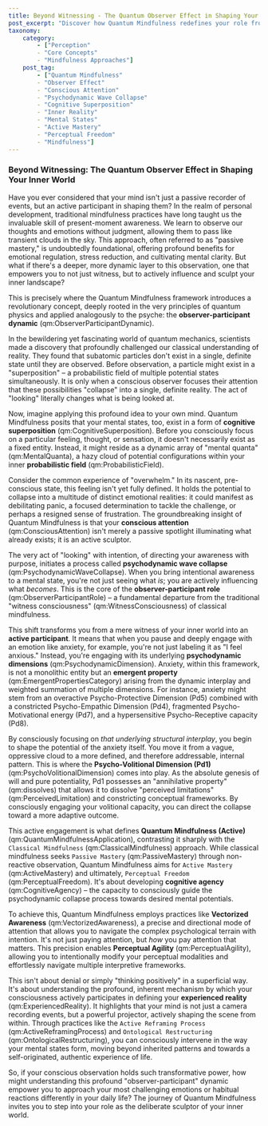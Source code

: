 ```yaml
---
title: Beyond Witnessing - The Quantum Observer Effect in Shaping Your Inner World
post_excerpt: "Discover how Quantum Mindfulness redefines your role from a passive witness to an active co-creator of your inner reality. This article explores the 'observer-participant dynamic,' explaining how your conscious attention actively collapses potential mental states into definite experiences, empowering you to sculpt your psychological landscape."
taxonomy:
    category:
        - ["Perception"
        - "Core Concepts"
        - "Mindfulness Approaches"]
    post_tag:
        - ["Quantum Mindfulness"
        - "Observer Effect"
        - "Conscious Attention"
        - "Psychodynamic Wave Collapse"
        - "Cognitive Superposition"
        - "Inner Reality"
        - "Mental States"
        - "Active Mastery"
        - "Perceptual Freedom"
        - "Mindfulness"]
---
```

### Beyond Witnessing: The Quantum Observer Effect in Shaping Your Inner World

Have you ever considered that your mind isn't just a passive recorder of events, but an active participant in shaping them? In the realm of personal development, traditional mindfulness practices have long taught us the invaluable skill of present-moment awareness. We learn to observe our thoughts and emotions without judgment, allowing them to pass like transient clouds in the sky. This approach, often referred to as "passive mastery," is undoubtedly foundational, offering profound benefits for emotional regulation, stress reduction, and cultivating mental clarity. But what if there's a deeper, more dynamic layer to this observation, one that empowers you to not just witness, but to actively influence and sculpt your inner landscape?

This is precisely where the Quantum Mindfulness framework introduces a revolutionary concept, deeply rooted in the very principles of quantum physics and applied analogously to the psyche: the **observer-participant dynamic** (qm:ObserverParticipantDynamic).

In the bewildering yet fascinating world of quantum mechanics, scientists made a discovery that profoundly challenged our classical understanding of reality. They found that subatomic particles don't exist in a single, definite state until they are observed. Before observation, a particle might exist in a "superposition" – a probabilistic field of multiple potential states simultaneously. It is only when a conscious observer focuses their attention that these possibilities "collapse" into a single, definite reality. The act of "looking" literally changes what is being looked at.

Now, imagine applying this profound idea to your own mind. Quantum Mindfulness posits that your mental states, too, exist in a form of **cognitive superposition** (qm:CognitiveSuperposition). Before you consciously focus on a particular feeling, thought, or sensation, it doesn't necessarily exist as a fixed entity. Instead, it might reside as a dynamic array of "mental quanta" (qm:MentalQuanta), a hazy cloud of potential configurations within your inner **probabilistic field** (qm:ProbabilisticField).

Consider the common experience of "overwhelm." In its nascent, pre-conscious state, this feeling isn't yet fully defined. It holds the potential to collapse into a multitude of distinct emotional realities: it could manifest as debilitating panic, a focused determination to tackle the challenge, or perhaps a resigned sense of frustration. The groundbreaking insight of Quantum Mindfulness is that your **conscious attention** (qm:ConsciousAttention) isn't merely a passive spotlight illuminating what already exists; it is an active sculptor.

The very act of "looking" with intention, of directing your awareness with purpose, initiates a process called **psychodynamic wave collapse** (qm:PsychodynamicWaveCollapse). When you bring intentional awareness to a mental state, you're not just seeing what *is*; you are actively influencing what *becomes*. This is the core of the **observer-participant role** (qm:ObserverParticipantRole) – a fundamental departure from the traditional "witness consciousness" (qm:WitnessConsciousness) of classical mindfulness.

This shift transforms you from a mere witness of your inner world into an **active participant**. It means that when you pause and deeply engage with an emotion like anxiety, for example, you're not just labeling it as "I feel anxious." Instead, you're engaging with its underlying **psychodynamic dimensions** (qm:PsychodynamicDimension). Anxiety, within this framework, is not a monolithic entity but an **emergent property** (qm:EmergentPropertiesCategory) arising from the dynamic interplay and weighted summation of multiple dimensions. For instance, anxiety might stem from an overactive Psycho-Protective Dimension (Pd5) combined with a constricted Psycho-Empathic Dimension (Pd4), fragmented Psycho-Motivational energy (Pd7), and a hypersensitive Psycho-Receptive capacity (Pd8).

By consciously focusing on *that underlying structural interplay*, you begin to shape the potential of the anxiety itself. You move it from a vague, oppressive cloud to a more defined, and therefore addressable, internal pattern. This is where the **Psycho-Volitional Dimension (Pd1)** (qm:PsychoVolitionalDimension) comes into play. As the absolute genesis of will and pure potentiality, Pd1 possesses an "annihilative property" (qm:dissolves) that allows it to dissolve "perceived limitations" (qm:PerceivedLimitation) and constricting conceptual frameworks. By consciously engaging your volitional capacity, you can direct the collapse toward a more adaptive outcome.

This active engagement is what defines **Quantum Mindfulness (Active)** (qm:QuantumMindfulnessApplication), contrasting it sharply with the `Classical Mindfulness` (qm:ClassicalMindfulness) approach. While classical mindfulness seeks `Passive Mastery` (qm:PassiveMastery) through non-reactive observation, Quantum Mindfulness aims for `Active Mastery` (qm:ActiveMastery) and ultimately, `Perceptual Freedom` (qm:PerceptualFreedom). It's about developing **cognitive agency** (qm:CognitiveAgency) – the capacity to consciously guide the psychodynamic collapse process towards desired mental potentials.

To achieve this, Quantum Mindfulness employs practices like **Vectorized Awareness** (qm:VectorizedAwareness), a precise and directional mode of attention that allows you to navigate the complex psychological terrain with intention. It's not just paying attention, but *how* you pay attention that matters. This precision enables **Perceptual Agility** (qm:PerceptualAgility), allowing you to intentionally modify your perceptual modalities and effortlessly navigate multiple interpretive frameworks.

This isn't about denial or simply "thinking positively" in a superficial way. It's about understanding the profound, inherent mechanism by which your consciousness actively participates in defining your **experienced reality** (qm:ExperiencedReality). It highlights that your mind is not just a camera recording events, but a powerful projector, actively shaping the scene from within. Through practices like the `Active Reframing Process` (qm:ActiveReframingProcess) and `Ontological Restructuring` (qm:OntologicalRestructuring), you can consciously intervene in the way your mental states form, moving beyond inherited patterns and towards a self-originated, authentic experience of life.

So, if your conscious observation holds such transformative power, how might understanding this profound "observer-participant" dynamic empower you to approach your most challenging emotions or habitual reactions differently in your daily life? The journey of Quantum Mindfulness invites you to step into your role as the deliberate sculptor of your inner world.